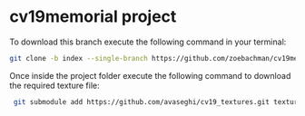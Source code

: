 # cv19memorial project

To download this branch execute the following command in your terminal:

```bash
git clone -b index --single-branch https://github.com/zoebachman/cv19memorial.git
```
Once inside the project folder execute the following command to download the required texture file: 

```bash
 git submodule add https://github.com/avaseghi/cv19_textures.git textures
```
